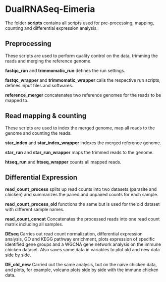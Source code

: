 # DualRNASeq-Eimeria
The folder **scripts** contains all scripts used for pre-processing, mapping, counting and differential expression analysis.

## Preprocessing
These scripts are used to perform quality control on the data, trimming the reads and merging the reference genome.

**fastqc_run** and **trimmomatic_run** defines the run settings.

**fastqc_wrapper** and **trimmomatic_wrapper** calls the respective run scripts, defines input files and softwares.

**reference_merger** concatenates two reference genomes for the reads to be mapped to.

## Read mapping & counting

These scripts are used to index the merged genome, map all reads to the genome and counting the reads.

**star_index** and **star_index_wrapper** indexes the merged reference genome.

**star_run** and **star_run_wrapper** maps the trimmed reads to the genome.

**htseq_run** and **htseq_wrapper** counts all mapped reads.

## Differential Expression

**read_count_process** splits up read counts into two datasets (parasite and chicken) and summarizes the paired and unpaired counts for each sample.

**read_count_process_old** functions the same but is used for the old dataset with different sample names.

**read_count_concat** Concatenates the processed reads into one read count matrix including all samples.

**DEseq** Carries out read count normalization, differential expression analysis, GO and KEGG pathway enrichment, plots expression of specific identified gene groups and a WGCNA gene network analysis on the immune chicken dataset. Also saves some data in variables to plot old and new data side by side.

**DE_old_new** Carried out the same analysis, but on the naïve chicken data, and plots, for example, volcano plots side by side with the immune chicken data.

